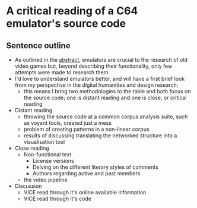 # A critical reading of a C64 emulator's source code

## Sentence outline
- As outlined in the [abstract](output/diskbook-vice/diskbook-vice_abstract.md), emulators are crucial to the research of old video games but, beyond describing their functionality, only few attempts were made to research them
- I'd love to understand emulators better, and will have a first brief look from my perspective in the digital humanities and design research;
	- this means I bring two methodologies to the table and both focus on the source code; one is distant reading and one is close, or critical reading
- Distant reading
	- throwing the source code at a common corpus analysis suite, such as voyant tools, created just a mess
	- problem of creating patterns in a non-linear corpus
	- results of discussing translating the networked structure into a visualisation tool
- Close reading
	- Non-functional text
		- License versions
		- Delving on the different literary styles of comments
		- Authors regarding active and past members
	- the video pipeline
- Discussion
	- VICE read through it's online available information
	- VICE read through it's code